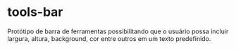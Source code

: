 # tools-bar
Protótipo de barra de ferramentas possibilitando que o usuário possa incluir largura, altura, background, cor entre outros em um texto predefinido.
